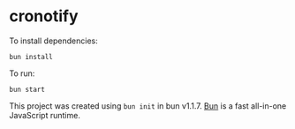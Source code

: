 # cronotify

To install dependencies:

```shell
bun install
```

To run:

```shell
bun start
```

This project was created using `bun init` in bun v1.1.7. [Bun](https://bun.sh) is a fast all-in-one JavaScript runtime.
